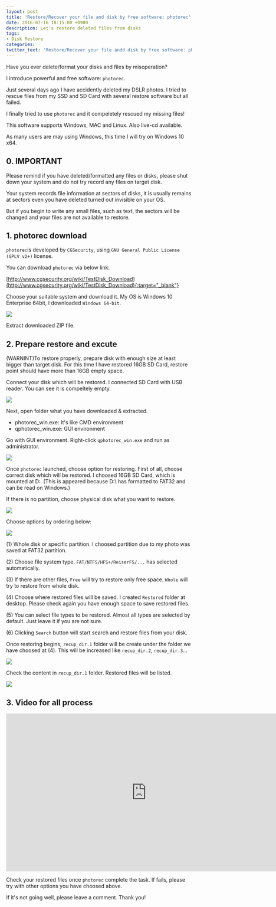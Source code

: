 ```yaml
---
layout: post
title: 'Restore/Recover your file and disk by free software: photorec'
date: 2016-07-16 18:15:00 +0900
description: Let's restore deleted files from disks
tags:
- Disk Restore
categories:
twitter_text: 'Restore/Recover your file andd disk by free software: photorec'
---
```


Have you ever delete/format your disks and files by misoperation?

I introduce powerful and free software: `photorec`.

Just several days ago I have accidently deleted my DSLR photos. I tried to rescue files from my SSD and SD Card with several restore software but all failed.

I finally tried to use `photorec` and it compeletely rescued my missing files!

This software supports Windows, MAC and Linux. Also live-cd available.

As many users are may using Windows, this time I will try on Windows 10 x64.


## 0. IMPORTANT

Please remind if you have deleted/formatted any files or disks, please shut down your system and do not try record any files on target disk.

Your system records file information at sectors of disks, it is usually remains at sectors even you have deleted turned out invisible on your OS.

But if you begin to write any small files, such as text, the sectors will be changed and your files are not available to restore.

## 1. photorec download

`photorec`is developed by `CGSecurity`, using `GNU General Public License (GPLV v2+)` license.

You can download `photorec` via below link:

[http://www.cgsecurity.org/wiki/TestDisk_Download](http://www.cgsecurity.org/wiki/TestDisk_Download){:target="_blank"}

Choose your suitable system and download it. My OS is Windows 10 Enterprise 64bit, I downloaded `Windows 64-bit`.

<a href="http://minibrary.com/blogimg/img-2016-0716-001.png" data-lightbox="354"><img src="http://minibrary.com/blogimg/img-2016-0716-001.png"></a>

Extract downloaded ZIP file.

## 2. Prepare restore and excute

(WARNINT)To restore properly, prepare disk with enough size at least bigger than target disk. For this time I have restored 16GB SD Card, restore point should have more than 16GB empty space.

Connect your disk which will be restored. I connected SD Card with USB reader. You can see it is compeltely empty.

<a href="http://minibrary.com/blogimg/img-2016-0716-002.png" data-lightbox="354"><img src="http://minibrary.com/blogimg/img-2016-0716-002.png"></a>

Next, open folder what you have downloaded & extracted.

* photorec_win.exe: It's like CMD environment
* qphotorec_win.exe: GUI environment

Go with GUI environment. Right-click `qphotorec_win.exe` and run as administrator.

<a href="http://minibrary.com/blogimg/img-2016-0716-003.png" data-lightbox="354"><img src="http://minibrary.com/blogimg/img-2016-0716-003.png"></a>

Once `photorec` launched, choose option for restoring. First of all, choose correct disk which will be restored. I choosed 16GB SD Card, which is mounted at D:\. (This is appeared because D:\ has formatted to FAT32 and can be read on Windows.)

If there is no partition, choose physical disk what you want to restore.

<a href="http://minibrary.com/blogimg/img-2016-0716-004.png" data-lightbox="354"><img src="http://minibrary.com/blogimg/img-2016-0716-004.png"></a>

Choose options by ordering below:

<a href="http://minibrary.com/blogimg/img-2016-0716-005.png" data-lightbox="354"><img src="http://minibrary.com/blogimg/img-2016-0716-005.png"></a>

(1) Whole disk or specific partition. I choosed partition due to my photo was saved at FAT32 partition.

(2) Choose file system type. `FAT/NTFS/HFS+/ReiserFS/...` has selected automatically.

(3) If there are other files, `Free` will try to restore only free space. `Whole` will try to restore from whole disk.

(4) Choose where restored files will be saved. I created `Restored` folder at desktop. Please check again you have enough space to save restored files.

(5) You can select file types to be restored. Almost all types are selected by default. Just leave it if you are not sure.

(6) Clicking `Search` button will start search and restore files from your disk.

Once restoring begins, `recup_dir.1` folder will be create under the folder we have choosed at (4). This will be increased like `recup_dir.2`, `recup_dir.3`... 

<a href="http://minibrary.com/blogimg/img-2016-0716-007.png" data-lightbox="354"><img src="http://minibrary.com/blogimg/img-2016-0716-007.png"></a>

Check the content in `recup_dir.1` folder. Restored files will be listed.

<a href="http://minibrary.com/blogimg/img-2016-0716-008.png" data-lightbox="354"><img src="http://minibrary.com/blogimg/img-2016-0716-008.png"></a>


## 3. Video for all process

<iframe width="760" height="428" src="https://www.youtube.com/embed/qCockwt51Yo" frameborder="0" allowfullscreen></iframe>

Check your restored files once `photorec` complete the task. If fails, please try with other options you have choosed above.

If it's not going well, please leave a comment. Thank you!
